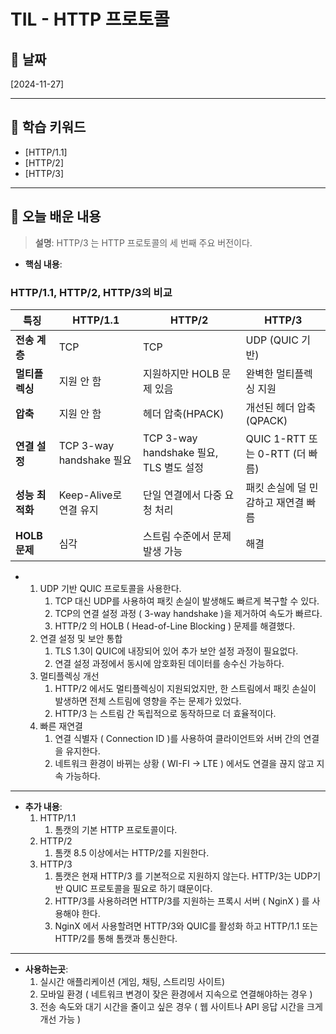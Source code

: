 # TIL - HTTP 프로토콜

## 📅 날짜
[2024-11-27]

---

## 📌 학습 키워드
- [HTTP/1.1]
- [HTTP/2]
- [HTTP/3]

---

## 📖 오늘 배운 내용

> **설명**: HTTP/3 는 HTTP 프로토콜의 세 번째 주요 버전이다.
- **핵심 내용**:
### HTTP/1.1, HTTP/2, HTTP/3의 비교

| **특징**         | **HTTP/1.1**                         | **HTTP/2**                                    | **HTTP/3**                         |
|-------------------|--------------------------------------|----------------------------------------------|-------------------------------------|
| **전송 계층**     | TCP                                  | TCP                                          | UDP (QUIC 기반)                    |
| **멀티플렉싱**    | 지원 안 함                           | 지원하지만 HOLB 문제 있음                    | 완벽한 멀티플렉싱 지원              |
| **압축**         | 지원 안 함                           | 헤더 압축(HPACK)                             | 개선된 헤더 압축(QPACK)             |
| **연결 설정**     | TCP 3-way handshake 필요             | TCP 3-way handshake 필요, TLS 별도 설정      | QUIC 1-RTT 또는 0-RTT (더 빠름)     |
| **성능 최적화**   | Keep-Alive로 연결 유지              | 단일 연결에서 다중 요청 처리                 | 패킷 손실에 덜 민감하고 재연결 빠름 |
| **HOLB 문제**     | 심각                                 | 스트림 수준에서 문제 발생 가능               | 해결                                |

-
    1. UDP 기반 QUIC 프로토콜을 사용한다.
       1. TCP 대신 UDP를 사용하여 패킷 손실이 발생해도 빠르게 복구할 수 있다.
       2. TCP의 연결 설정 과정 ( 3-way handshake )을 제거하여 속도가 빠르다.
       3. HTTP/2 의 HOLB ( Head-of-Line Blocking ) 문제를 해결했다.
    2. 연결 설정 및 보안 통합
       1. TLS 1.3이 QUIC에 내장되어 있어 추가 보안 설정 과정이 필요없다.
       2. 연결 설정 과정에서 동시에 암호화된 데이터를 송수신 가능하다.
    3. 멀티플렉싱 개선
       1. HTTP/2 에서도 멀티플렉싱이 지원되었지만, 한 스트림에서 패킷 손실이 발생하면 전체 스트림에 영향을 주는 문제가 있었다.
       2. HTTP/3 는 스트림 간 독립적으로 동작하므로 더 효율적이다.
    4. 빠른 재연결
       1. 연결 식별자 ( Connection ID )를 사용하여 클라이언트와 서버 간의 연결을 유지한다.
       2. 네트워크 환경이 바뀌는 상황 ( WI-FI -> LTE ) 에서도 연결을 끊지 않고 지속 가능하다.

---

- **추가 내용**:
    1. HTTP/1.1
       1. 톰캣의 기본 HTTP 프로토콜이다. 
    2. HTTP/2 
       1. 톰캣 8.5 이상에서는 HTTP/2를 지원한다.
    3. HTTP/3
       1. 톰캣은 현재 HTTP/3 를 기본적으로 지원하지 않는다. HTTP/3는 UDP기반 QUIC 프로토콜을 필요로 하기 떄문이다.
       2. HTTP/3를 사용하려면 HTTP/3를 지원하는 프록시 서버 ( NginX ) 를 사용해야 한다.
       3. NginX 에서 사용할려면 HTTP/3와 QUIC를 활성화 하고 HTTP/1.1 또는 HTTP/2를 통해 톰캣과 통신한다.

--- 

- **사용하는곳**:
    1. 실시간 애플리케이션 (게임, 채팅, 스트리밍 사이트)
    2. 모바일 환경 ( 네트워크 변경이 잦은 환경에서 지속으로 연결해야하는 경우 )
  3.  전송 속도와 대기 시간을 줄이고 싶은 경우 ( 웹 사이트나 API 응답 시간을 크게 개선 가능 )